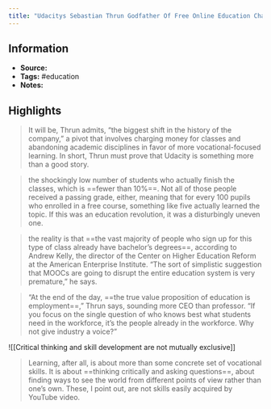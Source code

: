 ```yaml
---
title: "Udacitys Sebastian Thrun Godfather Of Free Online Education Changes - Essay"
---
```

## Information
- **Source:** 
- **Tags:** #education 
- **Notes:** 

## Highlights
> It will be, Thrun admits, “the biggest shift in the history of the company,” a pivot that involves charging money for classes and abandoning academic disciplines in favor of more vocational-focused learning. In short, Thrun must prove that Udacity is something more than a good story.

> the shockingly low number of students who actually finish the classes, which is ==fewer than 10%==. Not all of those people received a passing grade, either, meaning that for every 100 pupils who enrolled in a free course, something like five actually learned the topic. If this was an education revolution, it was a disturbingly uneven one.

> the reality is that ==the vast majority of people who sign up for this type of class already have bachelor’s degrees==, according to Andrew Kelly, the director of the Center on Higher Education Reform at the American Enterprise Institute. “The sort of simplistic suggestion that MOOCs are going to disrupt the entire education system is very premature,” he says.

> “At the end of the day, ==the true value proposition of education is employment==,” Thrun says, sounding more CEO than professor. “If you focus on the single question of who knows best what students need in the workforce, it’s the people already in the workforce. Why not give industry a voice?”

![[Critical thinking and skill development are not mutually exclusive]]
> Learning, after all, is about more than some concrete set of vocational skills. It is about ==thinking critically and asking questions==, about finding ways to see the world from different points of view rather than one’s own. These, I point out, are not skills easily acquired by YouTube video.